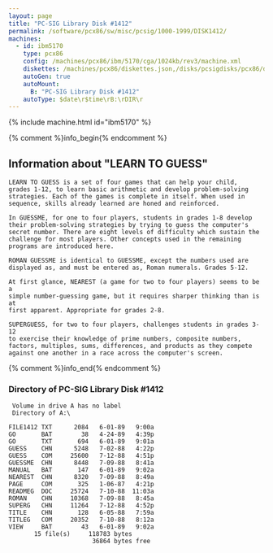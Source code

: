 ```yaml
---
layout: page
title: "PC-SIG Library Disk #1412"
permalink: /software/pcx86/sw/misc/pcsig/1000-1999/DISK1412/
machines:
  - id: ibm5170
    type: pcx86
    config: /machines/pcx86/ibm/5170/cga/1024kb/rev3/machine.xml
    diskettes: /machines/pcx86/diskettes.json,/disks/pcsigdisks/pcx86/diskettes.json
    autoGen: true
    autoMount:
      B: "PC-SIG Library Disk #1412"
    autoType: $date\r$time\rB:\rDIR\r
---
```


{% include machine.html id="ibm5170" %}

{% comment %}info_begin{% endcomment %}

## Information about "LEARN TO GUESS"

    LEARN TO GUESS is a set of four games that can help your child,
    grades 1-12, to learn basic arithmetic and develop problem-solving
    strategies. Each of the games is complete in itself. When used in
    sequence, skills already learned are honed and reinforced.
    
    In GUESSME, for one to four players, students in grades 1-8 develop
    their problem-solving strategies by trying to guess the computer's
    secret number. There are eight levels of difficulty which sustain the
    challenge for most players. Other concepts used in the remaining
    programs are introduced here.
    
    ROMAN GUESSME is identical to GUESSME, except the numbers used are
    displayed as, and must be entered as, Roman numerals. Grades 5-12.
    
    At first glance, NEAREST (a game for two to four players) seems to be a
    simple number-guessing game, but it requires sharper thinking than is at
    first apparent. Appropriate for grades 2-8.
    
    SUPERGUESS, for two to four players, challenges students in grades 3-12
    to exercise their knowledge of prime numbers, composite numbers,
    factors, multiples, sums, differences, and products as they compete
    against one another in a race across the computer's screen.
{% comment %}info_end{% endcomment %}


### Directory of PC-SIG Library Disk #1412

     Volume in drive A has no label
     Directory of A:\

    FILE1412 TXT      2084   6-01-89   9:00a
    GO       BAT        38   4-24-89   4:39p
    GO       TXT       694   6-01-89   9:01a
    GUESS    CHN      5248   7-02-88   4:22p
    GUESS    COM     25600   7-12-88   4:51p
    GUESSME  CHN      8448   7-09-88   8:41a
    MANUAL   BAT       147   6-01-89   9:02a
    NEAREST  CHN      8320   7-09-88   8:49a
    PAGE     COM       325   1-06-87   4:21p
    READMEG  DOC     25724   7-10-88  11:03a
    ROMAN    CHN     10368   7-09-88   8:45a
    SUPERG   CHN     11264   7-12-88   4:52p
    TITLE    CHN       128   6-05-88   7:59a
    TITLEG   COM     20352   7-10-88   8:12a
    VIEW     BAT        43   6-01-89   9:02a
           15 file(s)     118783 bytes
                           36864 bytes free

